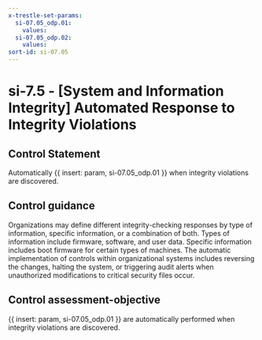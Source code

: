 ```yaml
---
x-trestle-set-params:
  si-07.05_odp.01:
    values:
  si-07.05_odp.02:
    values:
sort-id: si-07.05
---
```


# si-7.5 - \[System and Information Integrity\] Automated Response to Integrity Violations

## Control Statement

Automatically {{ insert: param, si-07.05_odp.01 }} when integrity violations are discovered.

## Control guidance

Organizations may define different integrity-checking responses by type of information, specific information, or a combination of both. Types of information include firmware, software, and user data. Specific information includes boot firmware for certain types of machines. The automatic implementation of controls within organizational systems includes reversing the changes, halting the system, or triggering audit alerts when unauthorized modifications to critical security files occur.

## Control assessment-objective

{{ insert: param, si-07.05_odp.01 }} are automatically performed when integrity violations are discovered.
